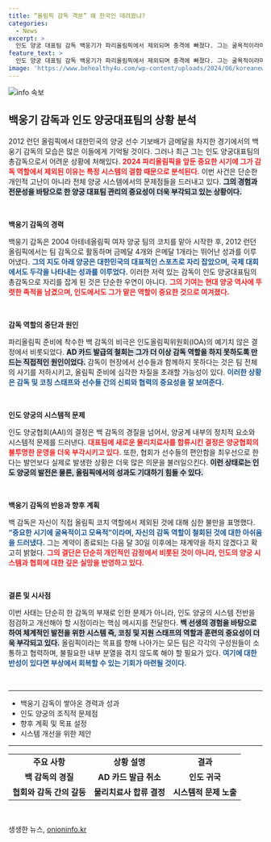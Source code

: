 ```yaml
---
title: “올림픽 감독 격분” 왜 한국인 데려왔냐?
categories:
  - News
excerpt: >
  인도 양궁 대표팀 감독 백웅기가 파리올림픽에서 제외되며 충격에 빠졌다. 그는 굴욕적이라며 불만을 표출했지만, 협회는 선수의 편안함을 우선시했다. 그의 계약은 종료를 앞두고 있다.
feature_text: >
  인도 양궁 대표팀 감독 백웅기가 파리올림픽에서 제외되며 충격에 빠졌다. 그는 굴욕적이라며 불만을 표출했지만, 협회는 선수의 편안함을 우선시했다. 그의 계약은 종료를 앞두고 있다.
image: 'https://www.behealthy4u.com/wp-content/uploads/2024/06/koreanews.jpg'
---
```


<p><img src="https://www.behealthy4u.com/wp-content/uploads/2024/06/koreanews.jpg" alt="info 속보" /></p>

<h2 data-ke-size="size26">백웅기 감독과 인도 양궁대표팀의 상황 분석</h2>

<p data-ke-size="size16">2012 런던 올림픽에서 대한민국의 양궁 선수 기보배가 금메달을 차지한 경기에서의 백웅기 감독의 모습은 많은 이들에게 기억될 것이다. 그러나 최근 그는 인도 양궁대표팀의 총감독으로서 어려운 상황에 처해있다. <b><span style="color: #ee2323;">2024 파리올림픽을 앞둔 중요한 시기에 그가 감독 역할에서 제외된 이유는 특정 시스템의 결함 때문으로 분석된다.</span></b> 이번 사건은 단순한 개인적 고난이 아니라 전체 양궁 시스템에서의 문제점들을 드러내고 있다. <b><span style="background-color: #21538527;">그의 경험과 전문성을 바탕으로 한 양궁 대표팀 관리의 중요성이 더욱 부각되고 있는 상황이다.</span></b> </p>

<p data-ke-size="size16">&nbsp;</p>

<p><b>백웅기 감독의 경력</b></p>

<p data-ke-size="size16">백웅기 감독은 2004 아테네올림픽 여자 양궁 팀의 코치를 맡아 시작한 후, 2012 런던올림픽에서는 팀 감독으로 활동하며 금메달 4개와 은메달 1개라는 뛰어난 성과를 이루어냈다. <b><span style="color: #1a5490;">그의 지도 아래 양궁은 대한민국의 대표적인 스포츠로 자리 잡았으며, 국제 대회에서도 두각을 나타내는 성과를 이루었다.</span></b> 이러한 저력 있는 감독이 인도 양궁대표팀의 총감독으로 자리를 잡게 된 것은 단순한 우연이 아니다. <b><span style="color: #ee2323;">그의 기여는 현대 양궁 역사에 뚜렷한 족적을 남겼으며, 인도에서도 그가 맡은 역할이 중요한 것으로 여겨졌다.</span></b> </p>

<p data-ke-size="size16">&nbsp;</p>

<p><b>감독 역할의 중단과 원인</b></p>

<p data-ke-size="size16">파리올림픽 준비에 착수한 백 감독의 비극은 인도올림픽위원회(IOA)의 예기치 않은 결정에서 비롯되었다. <b><span style="background-color: #21538527;">AD 카드 발급의 철회는 그가 더 이상 감독 역할을 하지 못하도록 만드는 직접적인 원인이었다.</span></b> 감독이 현장에서 선수들과 함께하지 못하다는 것은 팀 전체의 사기를 저하시키고, 올림픽 준비에 심각한 차질을 초래할 가능성이 있다. <b><span style="color: #1a5490;">이러한 상황은 감독 및 코칭 스태프와 선수들 간의 신뢰와 협력의 중요성을 잘 보여준다.</span></b> </p>

<p data-ke-size="size16">&nbsp;</p>

<p><b>인도 양궁의 시스템적 문제</b></p>

<p data-ke-size="size16">인도 양궁협회(AAI)의 결정은 백 감독의 경질을 넘어서, 양궁계 내부의 정치적 요소와 시스템적 문제를 드러낸다. <b><span style="color: #ee2323;">대표팀에 새로운 물리치료사를 합류시킨 결정은 양궁협회의 불투명한 운영을 더욱 부각시키고 있다.</span></b> 또한, 협회가 선수들의 편안함을 최우선으로 한다는 발언보다 실제로 발생한 상황은 더욱 많은 의문을 불러일으킨다. <b><span style="background-color: #21538527;">이런 상태로는 인도 양궁의 발전은 물론, 올림픽에서의 성과도 기대하기 힘들 수 있다.</span></b> </p>

<p data-ke-size="size16">&nbsp;</p>

<p><b>백웅기 감독의 반응과 향후 계획</b></p>

<p data-ke-size="size16">백 감독은 자신이 직접 올림픽 코치 역할에서 제외된 것에 대해 심한 불만을 표명했다. <b><span style="color: #1a5490;">“중요한 시기에 굴욕적이고 모욕적”이라며, 자신의 감독 역할이 철회된 것에 대한 아쉬움을 드러냈다.</span></b> 그는 계약이 종료되는 다음 달 30일 이후에는 재계약을 하지 않겠다고 확고히 밝혔다. <b><span style="color: #ee2323;">그의 결단은 단순히 개인적인 감정에서 비롯된 것이 아니라, 인도의 양궁 시스템과 협회에 대한 깊은 실망을 반영하고 있다.</span></b> </p>

<p data-ke-size="size16">&nbsp;</p>

<p><b>결론 및 시사점</b></p>

<p data-ke-size="size16">이번 사태는 단순히 한 감독의 부재로 인한 문제가 아니라, 인도 양궁의 시스템 전반을 점검하고 개선해야 할 시점이라는 핵심 메시지를 전달한다. <b><span style="background-color: #21538527;">백 선생의 경험을 바탕으로 하여 체계적인 발전을 위한 시스템 즉, 코칭 및 지원 스태프의 역할과 훈련의 중요성이 더욱 부각되고 있다.</span></b> 올림픽이라는 목표를 향해 나아가는 모든 팀은 각각의 구성원들이 소통하고 협력하며, 불필요한 내부 분열을 겪지 않도록 해야 할 필요가 있다. <b><span style="color: #1a5490;">여기에 대한 반성이 있다면 부상에서 회복할 수 있는 기회가 마련될 것이다.</span></b> </p>

<p data-ke-size="size16">&nbsp;</p>

<hr>

<ul>
  <li>백웅기 감독이 쌓아온 경력과 성과</li>
  <li>인도 양궁의 조직적 문제점</li>
  <li>향후 계획 및 목표 설정</li>
  <li>시스템 개선을 위한 제안</li>
</ul>

<hr>

<table style="width: 100%;">
  <tr>
    <td style="text-align: center; height: 17px;"><b>주요 사항</b></td>
    <td style="text-align: center; height: 17px;"><b>상황 설명</b></td>
    <td style="text-align: center; height: 17px;"><b>결과</b></td>
  </tr>
  <tr>
    <td style="text-align: center; height: 17px;"><b>백 감독의 경질</b></td>
    <td style="text-align: center; height: 17px;"><b>AD 카드 발급 취소</b></td>
    <td style="text-align: center; height: 17px;"><b>인도 귀국</b></td>
  </tr>
  <tr>
    <td style="text-align: center; height: 17px;"><b>협회와 감독 간의 갈등</b></td>
    <td style="text-align: center; height: 17px;"><b>물리치료사 합류 결정</b></td>
    <td style="text-align: center; height: 17px;"><b>시스템적 문제 노출</b></td>
  </tr>
</table>

<p data-ke-size="size16">&nbsp;</p>
생생한 뉴스, <a href="https://onioninfo.kr" rel="dofollow">onioninfo.kr</a>


